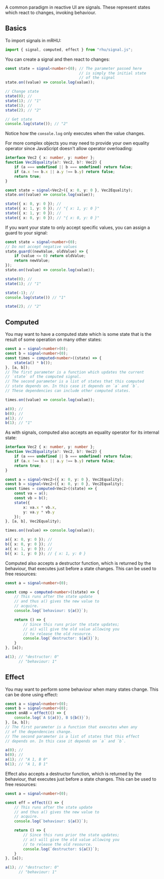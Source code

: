 A common paradigm in reactive UI are signals. These represent states which react to changes, invoking behaviour.
## Basics

To import signals in mRHU:

```typescript
import { signal, computed, effect } from "rhu/signal.js";
```

You can create a signal and then react to changes:

```typescript
const state = signal<number>(0); // The parameter passed here 
                                 // is simply the initial state 
                                 // of the signal
state.on((value) => console.log(value));

// Change state
state(0); // 
state(1); // "1"
state(1); // 
state(2); // "2"

// Get state
console.log(state()); // "2"
```

Notice how the `console.log` only executes when the value changes.

For more complex objects you may need to provide your own equality operator since JavaScript doesn't allow operator overloading:

```typescript
interface Vec2 { x: number, y: number };
function Vec2Equality(a?: Vec2, b?: Vec2) {
    if (a === undefined || b === undefined) return false;
    if (a.x !== b.x || a.y !== b.y) return false;
    return true;
}

const state = signal<Vec2>({ x: 0, y: 0 }, Vec2Equality);
state.on((value) => console.log(value));

state({ x: 0, y: 0 }); // 
state({ x: 1, y: 0 }); // "{ x: 1, y: 0 }"
state({ x: 1, y: 0 }); // 
state({ x: 0, y: 0 }); // "{ x: 0, y: 0 }"
```

If you want your state to only accept specific values, you can assign a guard to your signal:

```typescript
const state = signal<number>(0);
// Do not accept negative values
state.guard((newValue, oldValue) => {
    if (value <= 0) return oldValue;
    return newValue;
});
state.on((value) => console.log(value));

state(0); // 
state(1); // "1"

state(-1); // 
console.log(state()) // "1"

state(2); // "2"
```

## Computed

You may want to have a computed state which is some state that is the result of some operation on many other states:

```typescript
const a = signal<number>(0);
const b = signal<number>(0);
const times = computed<number>((state) => {
    state(a() * b());
}, [a, b]);
// The first parameter is a function which updates the current
// `state` of the computed signal.
// The second parameter is a list of states that this computed
// state depends on. In this case it depends on `a` and `b`.
// These dependencies can include other computed states.

times.on((value) => console.log(value));

a(0); //
b(0); //
a(1); //
b(1); // "1"
```

As with signals, computed also accepts an equality operator for its internal state:

```typescript
interface Vec2 { x: number, y: number };
function Vec2Equality(a?: Vec2, b?: Vec2) {
    if (a === undefined || b === undefined) return false;
    if (a.x !== b.x || a.y !== b.y) return false;
    return true;
}

const a = signal<Vec2>({ x: 0, y: 0 }, Vec2Equality);
const b = signal<Vec2>({ x: 0, y: 0 }, Vec2Equality);
const times = computed<Vec2>((state) => {
    const va = a();
    const vb = b(); 
    state({ 
        x: va.x * vb.x, 
        y: va.y * vb.y
    });
}, [a, b], Vec2Equality);

times.on((value) => console.log(value));

a({ x: 0, y: 0 }); //
b({ x: 0, y: 0 }); //
a({ x: 1, y: 0 }); //
b({ x: 1, y: 0 }); // { x: 1, y: 0 }
```

Computed also accepts a destructor function, which is returned by the behaviour, that executes just before a state changes. This can be used to free resources:

```typescript
const a = signal<number>(0);

const comp = computed<number>((state) => {
    // This runs after the state update
    // and thus a() gives the new value to
    // acquire.
    console.log(`behaviour: ${a()}`);

    return () => {
        // Since this runs prior the state updates;
        // a() will give the old value allowing you
        // to release the old resource.
        console.log(`destructor: ${a()}`);
    }
}, [a]);

a(1); // "destructor: 0"
      // "behaviour: 1"
```
## Effect

You may want to perform some behaviour when many states change. This can be done using effect:

```typescript
const a = signal<number>(0);
const b = signal<number>(0);
const onAB = effect(() => {
    console.log(`A ${a()}, B ${b()}`);
}, [a, b]);
// The first parameter is a function that executes when any
// of the dependencies change.
// The second parameter is a list of states that this effect
// depends on. In this case it depends on `a` and `b`.

a(0); //
b(0); //
a(1); // "A 1, B 0"
b(1); // "A 1, B 1"
```

Effect also accepts a destructor function, which is returned by the behaviour, that executes just before a state changes. This can be used to free resources:

```typescript
const a = signal<number>(0);

const eff = effect(() => {
    // This runs after the state update
    // and thus a() gives the new value to
    // acquire.
    console.log(`behaviour: ${a()}`);

    return () => {
        // Since this runs prior the state updates;
        // a() will give the old value allowing you
        // to release the old resource.
        console.log(`destructor: ${a()}`);
    }
}, [a]);

a(1); // "destructor: 0"
      // "behaviour: 1"
```

